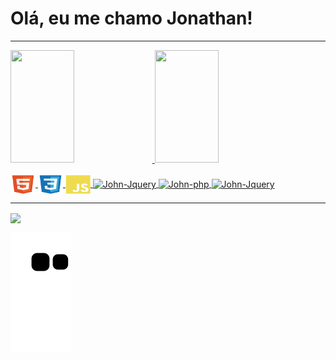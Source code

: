 <h1>Olá, eu me chamo Jonathan!</h1>
<hr>
 <div>
  <a href="https://github.com/jonathanassis">
  <img height="180em" width="45%" src="https://github-readme-stats.vercel.app/api?username=jonathanassis&show_icons=true&theme=tokyonight&include_all_commits=true&count_private=true"/>
  <img height="180em" width="45%" src="https://github-readme-stats.vercel.app/api/top-langs/?username=jonathanassis&layout=compact&langs_count=7&theme=tokyonight "/>
</div>
  
 <div style="display: inline_block"><br>
    <img align="center" alt="John-HTML" height="30" width="40" src="https://raw.githubusercontent.com/devicons/devicon/master/icons/html5/html5-original.svg">
  <img align="center" alt="John-CSS" height="30" width="40" src="https://raw.githubusercontent.com/devicons/devicon/master/icons/css3/css3-original.svg">
  <img align="center" alt="John-Js" height="30" width="40" src="https://raw.githubusercontent.com/devicons/devicon/master/icons/javascript/javascript-plain.svg">
  <img align="center" alt="John-Jquery" height="30" width="40"  src="https://cdn.jsdelivr.net/gh/devicons/devicon/icons/jquery/jquery-plain-wordmark.svg" />
  <img align="center" alt="John-php" height="30" width="40"  src="https://cdn.jsdelivr.net/gh/devicons/devicon/icons/php/php-plain.svg" />
  <img align="center" alt="John-Jquery" height="30" width="40"  src="https://cdn.jsdelivr.net/gh/devicons/devicon/icons/mysql/mysql-plain-wordmark.svg" />

</div>

 <hr>
<div>
 <a href="https://www.instagram.com/johndv__/"><img align="center"  src="https://img.shields.io/badge/Instagram-E4405F?style=for-the-badge&logo=instagram&logoColor=white" target="blank"></a>
 
</div>
 
  ![Snake animation](https://github.com/jonathanassis/jonathanassis/blob/output/github-contribution-grid-snake.svg)

